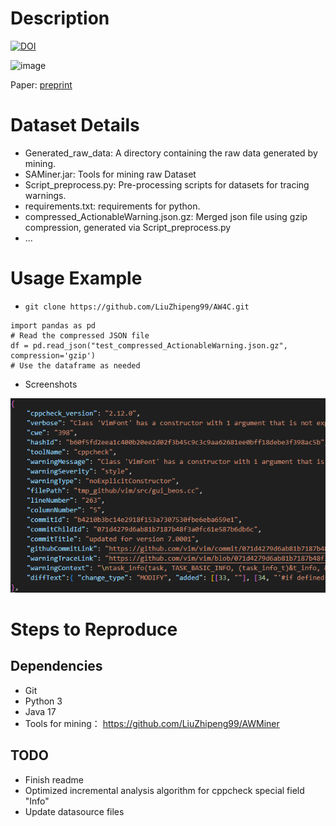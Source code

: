 # Description
[![DOI](https://zenodo.org/badge/727707886.svg)](https://zenodo.org/doi/10.5281/zenodo.10277281)

![image](https://github.com/LiuZhipeng99/AW4C/assets/44400198/80663a39-f9e8-494a-a1ec-4ce2c7668634)

Paper: [preprint](https://github.com/LiuZhipeng99/AW4C/blob/main/MSR2024-final.pdf)
# Dataset Details
- Generated_raw_data: A directory containing the raw data generated by mining.
- SAMiner.jar: Tools for mining raw Dataset
- Script_preprocess.py: Pre-processing scripts for datasets for tracing warnings.
- requirements.txt: requirements for python.
- compressed_ActionableWarning.json.gz: Merged json file using gzip compression, generated via Script_preprocess.py
- ...

# Usage Example
- `git clone https://github.com/LiuZhipeng99/AW4C.git`


```
import pandas as pd
# Read the compressed JSON file
df = pd.read_json("test_compressed_ActionableWarning.json.gz", compression='gzip')
# Use the dataframe as needed
```

- Screenshots


![](./dataset_screenshots.png)

# Steps to Reproduce
## Dependencies
- Git
- Python 3
- Java 17
- Tools for mining： https://github.com/LiuZhipeng99/AWMiner

## TODO
- Finish readme
- Optimized incremental analysis algorithm for cppcheck special field "Info"
- Update datasource files
